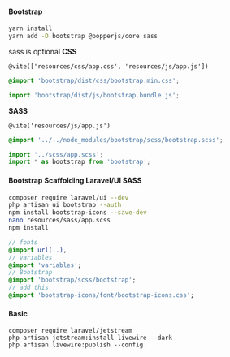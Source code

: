 #### Bootstrap
```sh
yarn install
yarn add -D bootstrap @popperjs/core sass
```
sass is optional
**CSS**
```blade
@vite(['resources/css/app.css', 'resources/js/app.js'])
```
```css
@import 'bootstrap/dist/css/bootstrap.min.css';
```
```js
import 'bootstrap/dist/js/bootstrap.bundle.js';
```
**SASS**
```blade
@vite('resources/js/app.js')
```
```scss
@import '../../node_modules/bootstrap/scss/bootstrap.scss';
```
```js
import '../scss/app.scss';
import * as bootstrap from 'bootstrap';
```
#### Bootstrap Scaffolding Laravel/UI **SASS**
```sh
composer require laravel/ui --dev
php artisan ui bootstrap --auth
npm install bootstrap-icons --save-dev
nano resources/sass/app.scss
npm install
```

```sass
// fonts
@import url(..),
// variables
@import 'variables';
// Bootstrap
@import 'bootstrap/scss/bootstrap';
// add this
@import 'bootstrap-icons/font/bootstrap-icons.css';
```


#### Basic
```
composer require laravel/jetstream
php artisan jetstream:install livewire --dark
php artisan livewire:publish --config
```